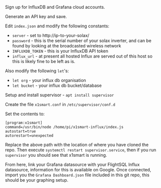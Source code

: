 Sign up for InfluxDB and Grafana cloud accounts.

Generate an API key and save.

Edit `index.json` and modify the following constants:

- `server` - set to http://ip-to-your-solax/
- `password` - this is the serial number of your solax inverter, and can be found by looking at the broadcasted wireless network
- `INFLUXDB_TOKEN` - this is your InfluxDB API token
- `influx_url` - at present all hosted Influx are served out of this host so this is likely fine to be left as is.

Also modify the following `let`'s:
- `let org` - your influx db organisation
- `let bucket` - your influx db bucket/database

Setup and install supervisor - `apt install supervisor`

Create the file `x1smart.conf` in `/etc/supervisor/conf.d`

Set the contents to:

```
[program:x1smart]
command=/usr/bin/node /home/pi/x1smart-influx/index.js
autostart=true
autorestart=unexpected
```
Replace the above path with the location of where you have cloned the repo.
Then execute `systemctl restart supervisor.service`, then if you run `supervisor` you should see that x1smart is running.

From here, link your Grafana datasource with your FlightSQL Influx datasource, information for this is available on Google.
Once connected, import you the `Grafana Dashboard.json` file included in this git repo, this should be your graphing setup.
